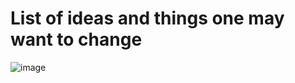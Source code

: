 # List of ideas and things one may want to change

![image](https://github.com/open-scientific/MFMP-THOR/assets/13536174/f97e4f40-57b6-460c-827e-1208177c698c)
